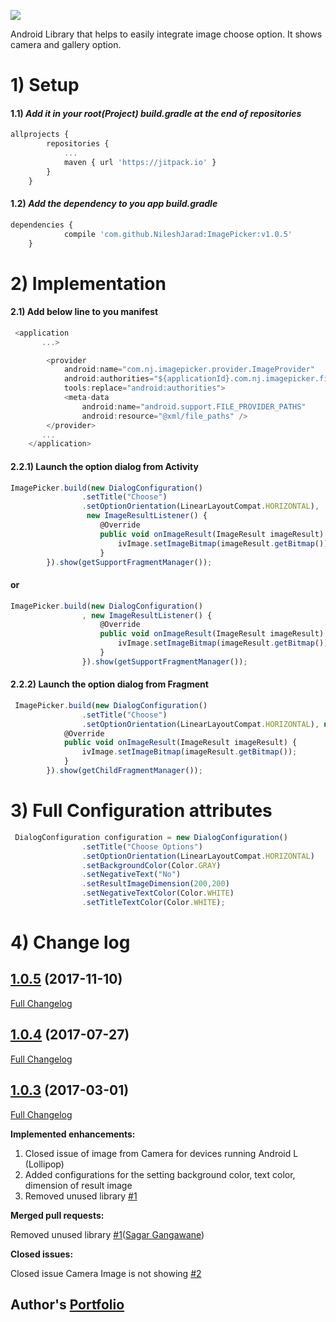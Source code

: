 [![](https://jitpack.io/v/NileshJarad/ImagePicker.svg)](https://jitpack.io/#NileshJarad/ImagePicker)

Android Library that helps to easily integrate image choose option.
It shows camera and gallery option.


# 1) Setup

#### 1.1) _Add it in your root(Project) build.gradle at the end of repositories_
```js
allprojects {
		repositories {
			...
			maven { url 'https://jitpack.io' }
		}
	}
```
#### 1.2)  _Add the dependency to you app build.gradle_
```js
dependencies {
	        compile 'com.github.NileshJarad:ImagePicker:v1.0.5'
	}
```

# 2) Implementation
#### 2.1) Add below line to you manifest 
```js
 <application
       ...>

        <provider
            android:name="com.nj.imagepicker.provider.ImageProvider"
            android:authorities="${applicationId}.com.nj.imagepicker.fileprovider"
            tools:replace="android:authorities">
            <meta-data
                android:name="android.support.FILE_PROVIDER_PATHS"
                android:resource="@xml/file_paths" />
        </provider>
       ...
    </application>
```

#### 2.2.1) Launch the option dialog from Activity
```js
ImagePicker.build(new DialogConfiguration()
                .setTitle("Choose")
                .setOptionOrientation(LinearLayoutCompat.HORIZONTAL),
                 new ImageResultListener() {
                    @Override
                    public void onImageResult(ImageResult imageResult) {
                        ivImage.setImageBitmap(imageResult.getBitmap());
                    }
        }).show(getSupportFragmentManager());
```

#### or

```js
ImagePicker.build(new DialogConfiguration()
                , new ImageResultListener() {
                    @Override
                    public void onImageResult(ImageResult imageResult) {
                        ivImage.setImageBitmap(imageResult.getBitmap());
                    }
                }).show(getSupportFragmentManager());
```

#### 2.2.2) Launch the option dialog from Fragment
```js
 ImagePicker.build(new DialogConfiguration()
                .setTitle("Choose")
                .setOptionOrientation(LinearLayoutCompat.HORIZONTAL), new ImageResultListener() {
            @Override
            public void onImageResult(ImageResult imageResult) {
                ivImage.setImageBitmap(imageResult.getBitmap());
            }
        }).show(getChildFragmentManager());
```

# 3) Full Configuration attributes

```js
 DialogConfiguration configuration = new DialogConfiguration()
                .setTitle("Choose Options")
                .setOptionOrientation(LinearLayoutCompat.HORIZONTAL)
                .setBackgroundColor(Color.GRAY)
                .setNegativeText("No")
                .setResultImageDimension(200,200)
                .setNegativeTextColor(Color.WHITE)
                .setTitleTextColor(Color.WHITE);
```
# 4) Change log 



## [1.0.5](https://github.com/NileshJarad/ImagePicker/tree/1669bda278294ea16a1d2967118562401c7bb59f) (2017-11-10)
 [Full Changelog](https://github.com/NileshJarad/ImagePicker/tree/f67696ef021ce9eb6fdbad1b09c758848a103c66)

## [1.0.4](https://github.com/NileshJarad/ImagePicker/tree/1669bda278294ea16a1d2967118562401c7bb59f) (2017-07-27)
 [Full Changelog](https://github.com/NileshJarad/ImagePicker/commit/1669bda278294ea16a1d2967118562401c7bb59f)


## [1.0.3](https://github.com/NileshJarad/ImagePicker/tree/7df01b8043dfa4fc2264cffea8b43db9768abe91) (2017-03-01)
 [Full Changelog](https://github.com/NileshJarad/ImagePicker/commit/7df01b8043dfa4fc2264cffea8b43db9768abe91)

**Implemented enhancements:**

1. Closed issue of image from Camera for devices running Android L (Lollipop)
2. Added configurations for the setting background color, text color, dimension of result image
3. Removed unused library [\#1](https://github.com/NileshJarad/ImagePicker/pull/1)
 
**Merged pull requests:**

Removed unused library [\#1](https://github.com/NileshJarad/ImagePicker/pull/1)([Sagar Gangawane](https://github.com/SagarGang))

**Closed issues:**

Closed issue Camera Image is not showing [\#2](https://github.com/NileshJarad/ImagePicker/issues/2)


## Author's [Portfolio](https://nileshjarad.github.io/)





